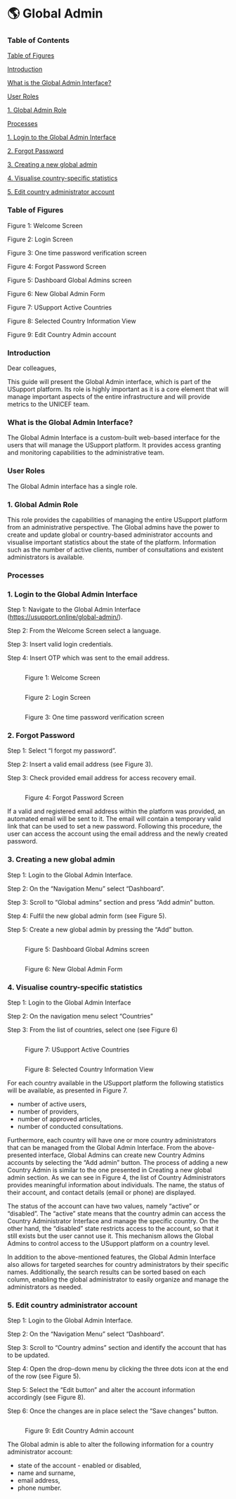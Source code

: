 # 🌎 Global Admin

### Table of Contents

[Table of Figures](global-admin.md#table-of-figures)

[Introduction](global-admin.md#introduction)

[What is the Global Admin Interface?](global-admin.md#ole\_link10)

[User Roles](global-admin.md#user-roles)

[1.     Global Admin Role](global-admin.md#1.-global-admin-role)

[Processes](global-admin.md#processes)

[1.     Login to the Global Admin Interface](global-admin.md#1.-login-to-the-global-admin-interface)

[2.     Forgot Password](global-admin.md#2.-forgot-password)

[3.     Creating a new global admin](global-admin.md#3.-creating-a-new-global-admin)

[4.     Visualise country-specific statistics](global-admin.md#4.-visualise-country-specific-statistics)

[5.     Edit country administrator account](global-admin.md#5.-edit-country-administrator-account)

### Table of Figures

Figure 1: Welcome Screen

Figure 2: Login Screen

Figure 3: One time password verification screen

Figure 4: Forgot Password Screen

Figure 5: Dashboard Global Admins screen

Figure 6: New Global Admin Form

Figure 7: USupport Active Countries

Figure 8: Selected Country Information View

Figure 9: Edit Country Admin account

### Introduction

Dear colleagues,

This guide will present the Global Admin interface, which is part of the USupport platform. Its role is highly important as it is a core element that will manage important aspects of the entire infrastructure and will provide metrics to the UNICEF team.

### What is the Global Admin Interface? <a href="#ole_link10" id="ole_link10"></a>

The Global Admin Interface is a custom-built web-based interface for the users that will manage the USupport platform. It provides access granting and monitoring capabilities to the administrative team.

### User Roles

The Global Admin interface has a single role.

### 1.   Global Admin Role

This role provides the capabilities of managing the entire USupport platform from an administrative perspective. The Global admins have the power to create and update global or country-based administrator accounts and visualise important statistics about the state of the platform. Information such as the number of active clients, number of consultations and existent administrators is available.

### Processes

### 1.   Login to the Global Admin Interface

Step 1:       Navigate to the Global Admin Interface (https://usupport.online/global-admin/).

Step 2:       From the Welcome Screen select a language.

Step 3:       Insert valid login credentials.

Step 4:       Insert OTP which was sent to the email address.

<figure><img src="../.gitbook/assets/image006 (2).png" alt=""><figcaption><p>Figure 1: Welcome Screen</p></figcaption></figure>



<figure><img src="../.gitbook/assets/image007 (1).png" alt=""><figcaption><p>Figure 2: Login Screen</p></figcaption></figure>

<figure><img src="../.gitbook/assets/image008 (1).png" alt=""><figcaption><p>Figure 3: One time password verification screen</p></figcaption></figure>

### 2.   Forgot Password

Step 1:       Select “I forgot my password”.

Step 2:       Insert a valid email address (see Figure 3).

Step 3:       Check provided email address for access recovery email.

<figure><img src="../.gitbook/assets/image009.png" alt=""><figcaption><p>Figure 4: Forgot Password Screen</p></figcaption></figure>

If a valid and registered email address within the platform was provided, an automated email will be sent to it. The email will contain a temporary valid link that can be used to set a new password. Following this procedure, the user can access the account using the email address and the newly created password.

### 3.   Creating a new global admin

Step 1:       Login to the Global Admin Interface.

Step 2:       On the “Navigation Menu” select “Dashboard”.

Step 3:       Scroll to “Global admins” section and press “Add admin” button.

Step 4:       Fulfil the new global admin form (see Figure 5).

Step 5:       Create a new global admin by pressing the “Add” button.

<figure><img src="../.gitbook/assets/image010 (1).png" alt=""><figcaption><p>Figure 5: Dashboard Global Admins screen</p></figcaption></figure>

<figure><img src="../.gitbook/assets/image012.png" alt=""><figcaption><p>Figure 6: New Global Admin Form</p></figcaption></figure>

### 4.   Visualise country-specific statistics

Step 1:       Login to the Global Admin Interface

Step 2:       On the navigation menu select “Countries”

Step 3:       From the list of countries, select one (see Figure 6)



<figure><img src="../.gitbook/assets/image014 (1).png" alt=""><figcaption><p>Figure 7: USupport Active Countries</p></figcaption></figure>

<figure><img src="../.gitbook/assets/image015 (1).png" alt=""><figcaption><p>Figure 8: Selected Country Information View</p></figcaption></figure>

For each country available in the USupport platform the following statistics will be available, as presented in Figure 7.

* &#x20;number of active users,
* &#x20;number of providers,
* &#x20;number of approved articles,
* &#x20;number of conducted consultations.

Furthermore, each country will have one or more country administrators that can be managed from the Global Admin Interface. From the above-presented interface, Global Admins can create new Country Admins accounts by selecting the “Add admin” button. The process of adding a new Country Admin is similar to the one presented in Creating a new global admin section. As we can see in Figure 4, the list of Country Administrators provides meaningful information about individuals. The name, the status of their account, and contact details (email or phone) are displayed.

The status of the account can have two values, namely “active” or “disabled”. The “active” state means that the country admin can access the Country Administrator Interface and manage the specific country. On the other hand, the “disabled” state restricts access to the account, so that it still exists but the user cannot use it. This mechanism allows the Global Admins to control access to the USupport platform on a country level.

In addition to the above-mentioned features, the Global Admin Interface also allows for targeted searches for country administrators by their specific names. Additionally, the search results can be sorted based on each column, enabling the global administrator to easily organize and manage the administrators as needed.

### 5.    Edit country administrator account

Step 1:       Login to the Global Admin Interface.

Step 2:       On the “Navigation Menu” select “Dashboard”.

Step 3:       Scroll to “Country admins” section and identify the account that has to be updated.

Step 4:       Open the drop-down menu by clicking the three dots icon at the end of the row (see Figure 5).

Step 5:       Select the “Edit button” and alter the account information accordingly (see Figure 8).

Step 6:       Once the changes are in place select the “Save changes” button.

<figure><img src="../.gitbook/assets/image017.png" alt=""><figcaption><p>Figure 9: Edit Country Admin account</p></figcaption></figure>

The Global admin is able to alter the following information for a country administrator account:

* &#x20;state of the account - enabled or disabled,
* &#x20;name and surname,
* &#x20;email address,
* &#x20;phone number.
